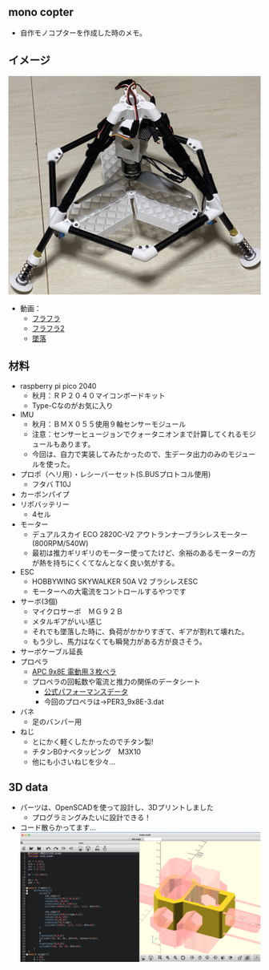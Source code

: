 ## mono copter

* 自作モノコプターを作成した時のメモ。

## イメージ
![mono copter](./images/mono_copter.jpg)
* 動画：
  * [フラフラ](https://youtu.be/5Qog1V-RosM)
  * [フラフラ2](https://youtu.be/LrC2EZjt1GY)
  * [墜落](https://youtu.be/phDMzeqYPqU)

## 材料

* raspberry pi pico 2040
  * 秋月：ＲＰ２０４０マイコンボードキット
  * Type-Cなのがお気に入り
* IMU
  * 秋月：ＢＭＸ０５５使用９軸センサーモジュール
  * 注意：センサーヒュージョンでクォータニオンまで計算してくれるモジュールもあります。
  * 今回は、自力で実装してみたかったので、生データ出力のみのモジュールを使った。
* プロポ（ヘリ用）・レシーバーセット(S.BUSプロトコル使用)
  * フタバ T10J
* カーボンパイプ
* リポバッテリー
  * 4セル
* モーター
  * デュアルスカイ ECO 2820C-V2 アウトランナーブラシレスモーター (800RPM/540W)
  * 最初は推力ギリギリのモーター使ってたけど、余裕のあるモーターの方が熱を持ちにくくてなんとなく良い気がする。
* ESC
  * HOBBYWING SKYWALKER 50A V2 ブラシレスESC
  * モーターへの大電流をコントロールするやつです
* サーボ(3個)
  * マイクロサーボ　ＭＧ９２Ｂ
  * メタルギアがいい感じ
  * それでも墜落した時に、負荷がかかりすぎて、ギアが割れて壊れた。
  * もう少し、馬力はなくても瞬発力がある方が良さそう。
* サーボケーブル延長
* プロペラ
  * [APC 9x8E 電動用３枚ペラ](https://www.little-bellanca.com/SHOP/21108.html)
  * プロペラの回転数や電流と推力の関係のデータシート
    * [公式パフォーマンスデータ](https://www.apcprop.com/technical-information/performance-data/)
    * 今回のプロペラは→PER3_9x8E-3.dat
* バネ
  * 足のバンパー用
* ねじ
  * とにかく軽くしたかったのでチタン製!
  * チタンB0ナベタッピング　M3X10
  * 他にも小さいねじを少々…

## 3D data

* パーツは、OpenSCADを使って設計し、3Dプリントしました
  * プログラミングみたいに設計できる！
* コード散らかってます…
![openscad](./images/openscad.png)
